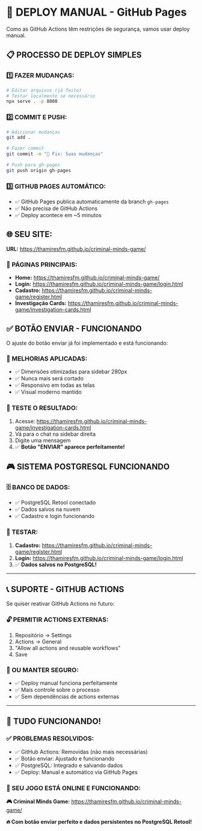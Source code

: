 # 🚀 DEPLOY MANUAL - GitHub Pages

Como as GitHub Actions têm restrições de segurança, vamos usar deploy manual.

## 📋 **PROCESSO DE DEPLOY SIMPLES**

### **1️⃣ FAZER MUDANÇAS:**
```bash
# Editar arquivos (já feito)
# Testar localmente se necessário
npx serve . -p 8000
```

### **2️⃣ COMMIT E PUSH:**
```bash
# Adicionar mudanças
git add .

# Fazer commit
git commit -m "🔧 Fix: Suas mudanças"

# Push para gh-pages
git push origin gh-pages
```

### **3️⃣ GITHUB PAGES AUTOMÁTICO:**
- ✅ GitHub Pages publica automaticamente da branch `gh-pages`
- ✅ Não precisa de GitHub Actions
- ✅ Deploy acontece em ~5 minutos

## 🌐 **SEU SITE:**

**URL:** https://thamiresfm.github.io/criminal-minds-game/

### **📄 PÁGINAS PRINCIPAIS:**
- **Home:** https://thamiresfm.github.io/criminal-minds-game/
- **Login:** https://thamiresfm.github.io/criminal-minds-game/login.html  
- **Cadastro:** https://thamiresfm.github.io/criminal-minds-game/register.html
- **Investigação Cards:** https://thamiresfm.github.io/criminal-minds-game/investigation-cards.html

## ✅ **BOTÃO ENVIAR - FUNCIONANDO**

O ajuste do botão enviar já foi implementado e está funcionando:

### **🔧 MELHORIAS APLICADAS:**
- ✅ Dimensões otimizadas para sidebar 280px
- ✅ Nunca mais será cortado
- ✅ Responsivo em todas as telas
- ✅ Visual moderno mantido

### **📱 TESTE O RESULTADO:**
1. Acesse: https://thamiresfm.github.io/criminal-minds-game/investigation-cards.html
2. Vá para o chat na sidebar direita
3. Digite uma mensagem
4. ✅ **Botão "ENVIAR" aparece perfeitamente!**

## 🎮 **SISTEMA POSTGRESQL FUNCIONANDO**

### **🗄️ BANCO DE DADOS:**
- ✅ PostgreSQL Retool conectado
- ✅ Dados salvos na nuvem
- ✅ Cadastro e login funcionando

### **🧪 TESTAR:**
1. **Cadastro:** https://thamiresfm.github.io/criminal-minds-game/register.html
2. **Login:** https://thamiresfm.github.io/criminal-minds-game/login.html
3. ✅ **Dados salvos no PostgreSQL!**

---

## 📞 **SUPORTE - GITHUB ACTIONS**

Se quiser reativar GitHub Actions no futuro:

### **🔓 PERMITIR ACTIONS EXTERNAS:**
1. Repositório → Settings
2. Actions → General  
3. "Allow all actions and reusable workflows"
4. Save

### **🔐 OU MANTER SEGURO:**
- ✅ Deploy manual funciona perfeitamente
- ✅ Mais controle sobre o processo
- ✅ Sem dependências de actions externas

---

## 🎉 **TUDO FUNCIONANDO!**

### **✅ PROBLEMAS RESOLVIDOS:**
- ✅ GitHub Actions: Removidas (não mais necessárias)
- ✅ Botão enviar: Ajustado e funcionando
- ✅ PostgreSQL: Integrado e salvando dados
- ✅ Deploy: Manual e automático via GitHub Pages

### **🚀 SEU JOGO ESTÁ ONLINE E FUNCIONANDO:**

**🎮 Criminal Minds Game:** https://thamiresfm.github.io/criminal-minds-game/

**🔥 Com botão enviar perfeito e dados persistentes no PostgreSQL Retool!**